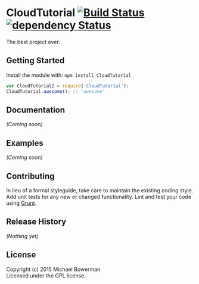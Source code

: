 # CloudTutorial [![Build Status](https://secure.travis-ci.org/rmarteleto/CloudTutorial.png?branch=master)](http://travis-ci.org/rmarteleto/CloudTutorial) [![dependency Status](https://david-dm.org/rmarteleto/CloudTutorial.svg?branch=master)](https://david-dm.org/rmarteleto/CloudTutorial)

The best project ever.

## Getting Started
Install the module with: `npm install CloudTutorial`

```javascript
var CloudTutorial2 = require('CloudTutorial');
CloudTutorial.awesome(); // "awesome"
```

## Documentation
_(Coming soon)_

## Examples
_(Coming soon)_

## Contributing
In lieu of a formal styleguide, take care to maintain the existing coding style. Add unit tests for any new or changed functionality. Lint and test your code using [Grunt](http://gruntjs.com/).

## Release History
_(Nothing yet)_

## License
Copyright (c) 2015 Michael Bowerman  
Licensed under the GPL license.
